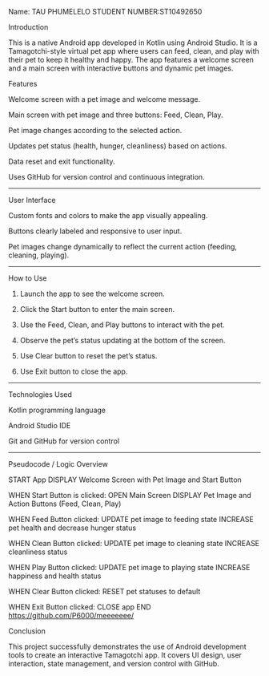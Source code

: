 Name: TAU PHUMELELO
STUDENT NUMBER:ST10492650

Introduction

This is a native Android app developed in Kotlin using Android Studio. It is a Tamagotchi-style virtual pet app where users can feed, clean, and play with their pet to keep it healthy and happy. The app features a welcome screen and a main screen with interactive buttons and dynamic pet images.


Features

Welcome screen with a pet image and welcome message.

Main screen with pet image and three buttons: Feed, Clean, Play.

Pet image changes according to the selected action.

Updates pet status (health, hunger, cleanliness) based on actions.

Data reset and exit functionality.

Uses GitHub for version control and continuous integration.



---

User Interface

Custom fonts and colors to make the app visually appealing.

Buttons clearly labeled and responsive to user input.

Pet images change dynamically to reflect the current action (feeding, cleaning, playing).



---

How to Use

1. Launch the app to see the welcome screen.


2. Click the Start button to enter the main screen.


3. Use the Feed, Clean, and Play buttons to interact with the pet.


4. Observe the pet’s status updating at the bottom of the screen.


5. Use Clear button to reset the pet’s status.


6. Use Exit button to close the app.




---

Technologies Used

Kotlin programming language

Android Studio IDE

Git and GitHub for version control



---

Pseudocode / Logic Overview

START App
DISPLAY Welcome Screen with Pet Image and Start Button

WHEN Start Button is clicked:
    OPEN Main Screen
    DISPLAY Pet Image and Action Buttons (Feed, Clean, Play)

WHEN Feed Button clicked:
    UPDATE pet image to feeding state
    INCREASE pet health and decrease hunger status

WHEN Clean Button clicked:
    UPDATE pet image to cleaning state
    INCREASE cleanliness status

WHEN Play Button clicked:
    UPDATE pet image to playing state
    INCREASE happiness and health status

WHEN Clear Button clicked:
    RESET pet statuses to default

WHEN Exit Button clicked:
    CLOSE app
END
https://github.com/P6000/meeeeeee/





Conclusion

This project successfully demonstrates the use of Android development tools to create an interactive Tamagotchi app. It covers UI design, user interaction, state management, and version control with GitHub.

